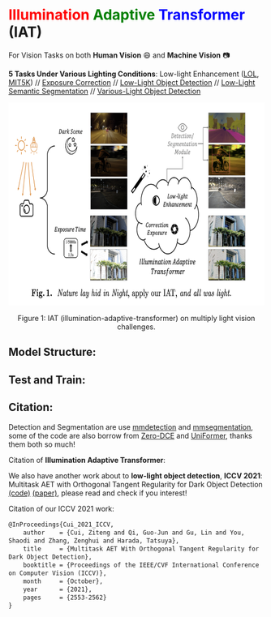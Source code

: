 # <font color=red>Illumination</font> <font color=green>Adaptive</font> <font color=blue>Transformer</font> (IAT)

For Vision Tasks on both **Human Vision** :smile:  and **Machine Vision** :camera: 

**5 Tasks Under Various Lighting Conditions**: Low-light Enhancement ([LOL](https://daooshee.github.io/BMVC2018website/), [MIT5K](https://data.csail.mit.edu/graphics/fivek/)) // [Exposure Correction](https://github.com/mahmoudnafifi/Exposure_Correction) // [Low-Light Object Detection](https://arxiv.org/abs/1805.11227) // [Low-Light Semantic Segmentation](https://openaccess.thecvf.com/content/ICCV2021/html/Sakaridis_ACDC_The_Adverse_Conditions_Dataset_With_Correspondences_for_Semantic_Driving_ICCV_2021_paper.html) // [Various-Light Object Detection](https://bop.felk.cvut.cz/home/)

<!-- ![image](pics/WechatIMG416.png) -->
<div align="center">
  <img src="./pics/WechatIMG416.png" height="400">
</div>
<p align="center">
  Figure 1: IAT (illumination-adaptive-transformer) on multiply light vision challenges.
</p>

## Model Structure:


## Test and Train:


## Citation:

Detection and Segmentation are use [mmdetection](https://mmdetection.readthedocs.io/en/latest/) and [mmsegmentation](https://mmsegmentation.readthedocs.io/en/latest/), some of the code are also borrow from [Zero-DCE](https://github.com/Li-Chongyi/Zero-DCE) and [UniFormer](https://github.com/Sense-X/UniFormer), thanks them both so much!

Citation of **Illumination Adaptive Transformer**:



We also have another work about to **low-light object detection**, **ICCV 2021**: Multitask AET with Orthogonal Tangent Regularity for Dark Object Detection [(code)](https://github.com/cuiziteng/ICCV_MAET) [(paper)](https://openaccess.thecvf.com/content/ICCV2021/papers/Cui_Multitask_AET_With_Orthogonal_Tangent_Regularity_for_Dark_Object_Detection_ICCV_2021_paper.pdf), please read and check if you interest!

Citation of our ICCV 2021 work:

```
@InProceedings{Cui_2021_ICCV,
    author    = {Cui, Ziteng and Qi, Guo-Jun and Gu, Lin and You, Shaodi and Zhang, Zenghui and Harada, Tatsuya},
    title     = {Multitask AET With Orthogonal Tangent Regularity for Dark Object Detection},
    booktitle = {Proceedings of the IEEE/CVF International Conference on Computer Vision (ICCV)},
    month     = {October},
    year      = {2021},
    pages     = {2553-2562}
}
```

